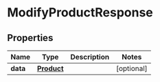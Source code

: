 

# ModifyProductResponse


## Properties

| Name | Type | Description | Notes |
|------------ | ------------- | ------------- | -------------|
|**data** | [**Product**](Product.md) |  |  [optional] |



